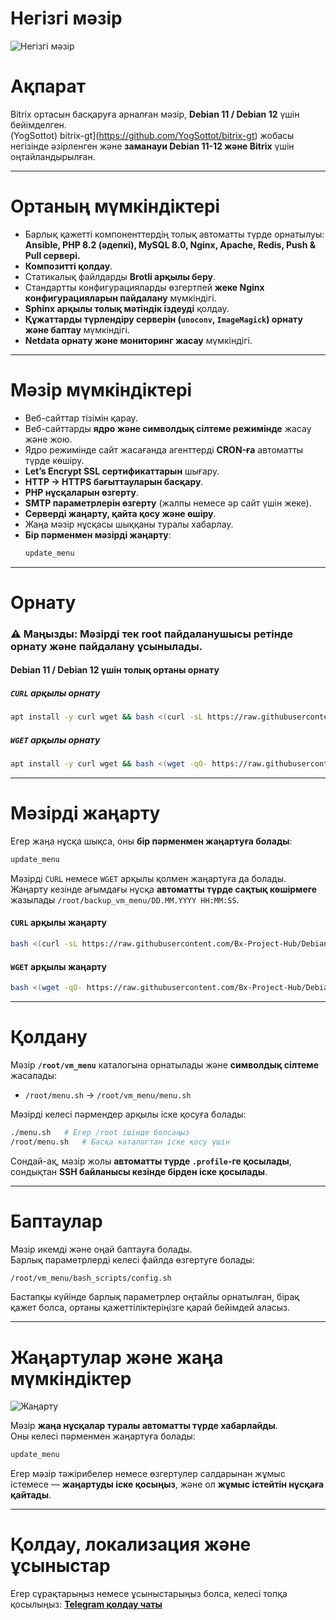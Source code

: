 # **Негізгі мәзір**
![Негізгі мәзір](images/main_menu.png)

# **Ақпарат**
Bitrix ортасын басқаруға арналған мәзір, **Debian 11 / Debian 12** үшін бейімделген.  
(YogSottot) bitrix-gt](https://github.com/YogSottot/bitrix-gt) жобасы негізінде әзірленген және **заманауи Debian 11-12 және Bitrix** үшін оңтайландырылған.

---

# **Ортаның мүмкіндіктері**
- Барлық қажетті компоненттердің толық автоматты түрде орнатылуы:  
  **Ansible, PHP 8.2 (әдепкі), MySQL 8.0, Nginx, Apache, Redis, Push & Pull сервері.**
- **Композитті қолдау**.
- Статикалық файлдарды **Brotli арқылы беру**.
- Стандартты конфигурацияларды өзгертпей **жеке Nginx конфигурацияларын пайдалану** мүмкіндігі.
- **Sphinx арқылы толық мәтіндік іздеуді** қолдау.
- **Құжаттарды түрлендіру серверін (`unoconv`, `ImageMagick`) орнату және баптау** мүмкіндігі.
- **Netdata орнату және мониторинг жасау** мүмкіндігі.

---

# **Мәзір мүмкіндіктері**
- Веб-сайттар тізімін қарау.
- Веб-сайттарды **ядро және символдық сілтеме режимінде** жасау және жою.
- Ядро режимінде сайт жасағанда агенттерді **CRON-ға** автоматты түрде көшіру.
- **Let’s Encrypt SSL сертификаттарын** шығару.
- **HTTP → HTTPS бағыттауларын басқару**.
- **PHP нұсқаларын өзгерту**.
- **SMTP параметрлерін өзгерту** (жалпы немесе әр сайт үшін жеке).
- **Серверді жаңарту, қайта қосу және өшіру**.
- Жаңа мәзір нұсқасы шыққаны туралы хабарлау.
- **Бір пәрменмен мәзірді жаңарту**:
  ```bash
  update_menu
  ```

---

# **Орнату**
### ⚠ **Маңызды:** Мәзірді **тек root пайдаланушысы ретінде** орнату және пайдалану ұсынылады.

#### **Debian 11 / Debian 12 үшін толық ортаны орнату**
##### `CURL` арқылы орнату
```bash
apt install -y curl wget && bash <(curl -sL https://raw.githubusercontent.com/Bx-Project-Hub/DebianBitrixVM/master/install_full_environment.sh)
```
##### `WGET` арқылы орнату
```bash
apt install -y curl wget && bash <(wget -qO- https://raw.githubusercontent.com/Bx-Project-Hub/DebianBitrixVM/master/install_full_environment.sh)
```

---

# **Мәзірді жаңарту**
Егер жаңа нұсқа шықса, оны **бір пәрменмен жаңартуға болады**:
```bash
update_menu
```
Мәзірді `CURL` немесе `WGET` арқылы қолмен жаңартуға да болады.  
Жаңарту кезінде ағымдағы нұсқа **автоматты түрде сақтық көшірмеге** жазылады `/root/backup_vm_menu/DD.MM.YYYY HH:MM:SS`.

#### **`CURL` арқылы жаңарту**
```bash
bash <(curl -sL https://raw.githubusercontent.com/Bx-Project-Hub/DebianBitrixVM/master/update_menu.sh)
```
#### **`WGET` арқылы жаңарту**
```bash
bash <(wget -qO- https://raw.githubusercontent.com/Bx-Project-Hub/DebianBitrixVM/master/update_menu.sh)
```

---

# **Қолдану**
Мәзір **`/root/vm_menu`** каталогына орнатылады және **символдық сілтеме** жасалады:
- `/root/menu.sh` → `/root/vm_menu/menu.sh`

Мәзірді келесі пәрмендер арқылы іске қосуға болады:
```bash
./menu.sh   # Егер /root ішінде болсаңыз
/root/menu.sh   # Басқа каталогтан іске қосу үшін
```
Сондай-ақ, мәзір жолы **автоматты түрде `.profile`-ге қосылады**, сондықтан **SSH байланысы кезінде бірден іске қосылады**.

---

# **Баптаулар**
Мәзір икемді және оңай баптауға болады.  
Барлық параметрлерді келесі файлда өзгертуге болады:
```bash
/root/vm_menu/bash_scripts/config.sh
```
Бастапқы күйінде барлық параметрлер оңтайлы орнатылған, бірақ қажет болса, ортаны қажеттіліктеріңізге қарай бейімдей аласыз.

---

# **Жаңартулар және жаңа мүмкіндіктер**
![Жаңарту](images/new_version.png)

Мәзір **жаңа нұсқалар туралы автоматты түрде хабарлайды**.  
Оны келесі пәрменмен жаңартуға болады:
```bash
update_menu
```
Егер мәзір тәжірибелер немесе өзгертулер салдарынан жұмыс істемесе — **жаңартуды іске қосыңыз**, және ол **жұмыс істейтін нұсқаға қайтады**.

---

# **Қолдау, локализация және ұсыныстар**
Егер сұрақтарыңыз немесе ұсыныстарыңыз болса, келесі топқа қосылыңыз:
[**Telegram қолдау чаты**](https://t.me/bitrix_ferma)


